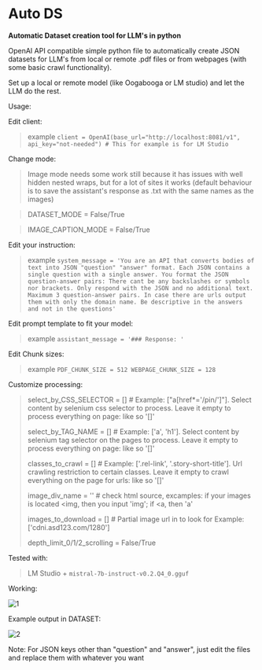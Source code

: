 # Auto DS
**Automatic Dataset creation tool for LLM's in python**

OpenAI API compatible simple python file to automatically create JSON datasets for LLM's from local or remote .pdf files or from webpages (with some basic crawl functionality).

Set up a local or remote model (like Oogabooga or LM studio) and let the LLM do the rest.

Usage:

Edit client:
>example
`client = OpenAI(base_url="http://localhost:8081/v1", api_key="not-needed") # This for example is for LM Studio`

Change mode:
>Image mode needs some work still because it has issues with well hidden nested wraps, but for a lot of sites it works (default behaviour is to save the assistant's response as .txt with the same names as the images)

>DATASET_MODE = False/True

>IMAGE_CAPTION_MODE = False/True

Edit your instruction:
>example
`system_message = 'You are an API that converts bodies of text into JSON "question" "answer" format. Each JSON contains a single question with a single answer. You format the JSON question-answer pairs: There cant be any backslashes or symbols nor brackets. Only respond with the JSON and no additional text. Maximum 3 question-answer pairs. In case there are urls output them with only the domain name. Be descriptive in the answers and not in the questions'`

Edit prompt template to fit your model:
>example
`assistant_message = '### Response: '`

Edit Chunk sizes:
>example
`PDF_CHUNK_SIZE = 512
WEBPAGE_CHUNK_SIZE = 128`

Customize processing:
>select_by_CSS_SELECTOR = [] # Example: ["a[href*='/pin/']"]. Select content by selenium css selector to process. Leave it empty to process everything on page: like so '[]'
>
>select_by_TAG_NAME = [] # Example: ['a', 'h1']. Select content by selenium tag selector on the pages to process. Leave it empty to process everything on page: like so '[]'
>
>classes_to_crawl = [] # Example: ['.rel-link', '.story-short-title']. Url crawling restriction to certain classes. Leave it empty to crawl everything on the page for urls: like so '[]'
>
>image_div_name = '' # check html source, excamples: if your images is located <img, then you input 'img'; if <a, then 'a'
>
>images_to_download = [] # Partial image url in to look for Example: ['cdni.asd123.com/1280']
>
>depth_limit_0/1/2_scrolling = False/True





Tested with:
>LM Studio + `mistral-7b-instruct-v0.2.Q4_0.gguf`

Working:

![1](https://github.com/betterftr/autods/assets/84087448/a6c97232-cb37-4684-a4ca-e48957bd7e13)


Example output in DATASET:

![2](https://github.com/betterftr/autods/assets/84087448/630a6538-763c-40d9-9e79-131d63300d47)

Note: For JSON keys other than "question" and "answer", just edit the files and replace them with whatever you want

